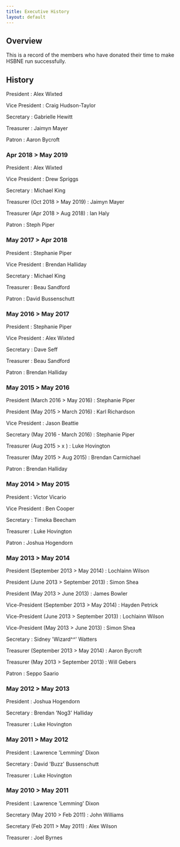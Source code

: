 ```yaml
---
title: Executive History
layout: default
---
```


## Overview

This is a record of the members who have donated their time to make HSBNE run successfully.

## History

President
: Alex Wixted

Vice President
: Craig Hudson-Taylor

Secretary
: Gabrielle Hewitt

Treasurer 
: Jaimyn Mayer

Patron
: Aaron Bycroft



### Apr 2018 > May 2019

President
: Alex Wixted

Vice President
: Drew Spriggs

Secretary
: Michael King

Treasurer (Oct 2018 > May 2019)
: Jaimyn Mayer

Treasurer (Apr 2018 > Aug 2018)
: Ian Haly

Patron
: Steph Piper

### May 2017 > Apr 2018

President
: Stephanie Piper

Vice President
: Brendan Halliday

Secretary
: Michael King

Treasurer
: Beau Sandford

Patron
: David Bussenschutt

### May 2016 > May 2017

President
: Stephanie Piper

Vice President
: Alex Wixted

Secretary
: Dave Seff

Treasurer
: Beau Sandford

Patron
: Brendan Halliday

### May 2015 > May 2016

President (March 2016 > May 2016)
: Stephanie Piper

President (May 2015 > March 2016)
: Karl Richardson

Vice President
: Jason Beattie

Secretary (May 2016 - March 2016)
: Stephanie Piper

Treasurer (Aug 2015 > x )
: Luke Hovington

Treasurer (May 2015 > Aug 2015)
: Brendan Carmichael

Patron
: Brendan Halliday

### May 2014 > May 2015

President
: Victor Vicario

Vice President
: Ben Cooper

Secretary
: Timeka Beecham

Treasurer
: Luke Hovington

Patron
: Joshua Hogendorn

### May 2013 > May 2014

President (September 2013 > May 2014)
: Lochlainn Wilson

President (June 2013 > September 2013)
: Simon Shea

President (May 2013 > June 2013)
: James Bowler

Vice-President (September 2013 > May 2014)
: Hayden Petrick

Vice-President (June 2013 > September 2013)
: Lochlainn Wilson

Vice-President (May 2013 > June 2013)
: Simon Shea

Secretary
: Sidney 'Wizard^^' Watters

Treasurer (September 2013 > May 2014)
: Aaron Bycroft

Treasurer (May 2013 > September 2013) 
: Will Gebers

Patron
: Seppo Saario

### May 2012 > May 2013

President
: Joshua Hogendorn

Secretary
: Brendan 'Nog3' Halliday

Treasurer
: Luke Hovington

### May 2011 > May 2012

President
: Lawrence 'Lemming' Dixon

Secretary
: David 'Buzz' Bussenschutt

Treasurer
: Luke Hovington

### May 2010 > May 2011

President
: Lawrence 'Lemming' Dixon

Secretary (May 2010 > Feb 2011)
: John Williams

Secretary (Feb 2011 > May 2011)
: Alex Wilson

Treasurer
: Joel Byrnes
